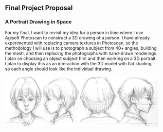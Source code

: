## Final Project Proposal

### A Portrait Drawing in Space

For my final, I want to revisit my idea for a person in time where I use Agisoft Photoscan to construct a 3D drawing of a person. I have already experimented with replacing camera textures in Photoscan, so the methodology I will use is to photograph a subject from 40+ angles, building the mesh, and then replacing the photographs with hand-drawn renderings. I plan on choosing an object subject first and then working on a 3D portrait. I plan to display this as an interaction with the 3D model with flat shading, so each angle should look like the individual drawing.

![Sketches](https://github.com/michell3/Photos/blob/master/final/final_sketch.jpg)
